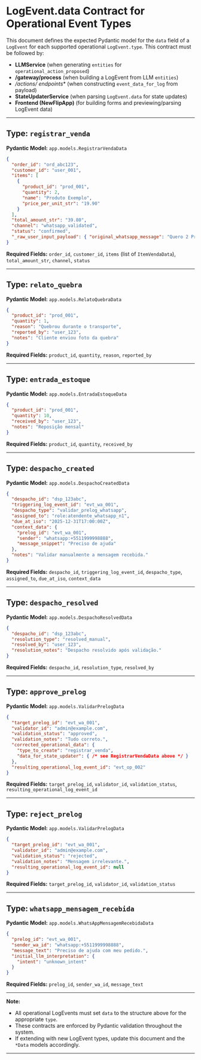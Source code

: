 # LogEvent.data Contract for Operational Event Types

This document defines the expected Pydantic model for the `data` field of a `LogEvent`
for each supported operational `LogEvent.type`. This contract must be followed by:

- **LLMService** (when generating `entities` for `operational_action_proposed`)
- **/gateway/process** (when building a LogEvent from LLM `entities`)
- **/actions/* endpoints** (when constructing `event_data_for_log` from payload)
- **StateUpdaterService** (when parsing `LogEvent.data` for state updates)
- **Frontend (NewFlipApp)** (for building forms and previewing/parsing LogEvent data)

---

## Type: `registrar_venda`
**Pydantic Model:** `app.models.RegistrarVendaData`
```json
{
  "order_id": "ord_abc123",
  "customer_id": "user_001",
  "items": [
    {
      "product_id": "prod_001",
      "quantity": 2,
      "name": "Produto Exemplo",
      "price_per_unit_str": "19.90"
    }
  ],
  "total_amount_str": "39.80",
  "channel": "whatsapp_validated",
  "status": "confirmed",
  "_raw_user_input_payload": { "original_whatsapp_message": "Quero 2 Produto Exemplo" }
}
```
**Required Fields:** `order_id`, `customer_id`, `items` (list of `ItemVendaData`), `total_amount_str`, `channel`, `status`

---

## Type: `relato_quebra`
**Pydantic Model:** `app.models.RelatoQuebraData`
```json
{
  "product_id": "prod_001",
  "quantity": 1,
  "reason": "Quebrou durante o transporte",
  "reported_by": "user_123",
  "notes": "Cliente enviou foto da quebra"
}
```
**Required Fields:** `product_id`, `quantity`, `reason`, `reported_by`

---

## Type: `entrada_estoque`
**Pydantic Model:** `app.models.EntradaEstoqueData`
```json
{
  "product_id": "prod_001",
  "quantity": 10,
  "received_by": "user_123",
  "notes": "Reposição mensal"
}
```
**Required Fields:** `product_id`, `quantity`, `received_by`

---

## Type: `despacho_created`
**Pydantic Model:** `app.models.DespachoCreatedData`
```json
{
  "despacho_id": "dsp_123abc",
  "triggering_log_event_id": "evt_wa_001",
  "despacho_type": "validar_prelog_whatsapp",
  "assigned_to": "role:atendente_whatsapp_n1",
  "due_at_iso": "2025-12-31T17:00:00Z",
  "context_data": {
    "prelog_id": "evt_wa_001",
    "sender": "whatsapp:+5511999998888",
    "message_snippet": "Preciso de ajuda"
  },
  "notes": "Validar manualmente a mensagem recebida."
}
```
**Required Fields:** `despacho_id`, `triggering_log_event_id`, `despacho_type`, `assigned_to`, `due_at_iso`, `context_data`

---

## Type: `despacho_resolved`
**Pydantic Model:** `app.models.DespachoResolvedData`
```json
{
  "despacho_id": "dsp_123abc",
  "resolution_type": "resolved_manual",
  "resolved_by": "user_123",
  "resolution_notes": "Despacho resolvido após validação."
}
```
**Required Fields:** `despacho_id`, `resolution_type`, `resolved_by`

---

## Type: `approve_prelog`
**Pydantic Model:** `app.models.ValidarPrelogData`
```json
{
  "target_prelog_id": "evt_wa_001",
  "validator_id": "admin@example.com",
  "validation_status": "approved",
  "validation_notes": "Tudo correto.",
  "corrected_operational_data": {
    "type_to_create": "registrar_venda",
    "data_for_state_updater": { /* see RegistrarVendaData above */ }
  },
  "resulting_operational_log_event_id": "evt_op_002"
}
```
**Required Fields:** `target_prelog_id`, `validator_id`, `validation_status`, `resulting_operational_log_event_id`

---

## Type: `reject_prelog`
**Pydantic Model:** `app.models.ValidarPrelogData`
```json
{
  "target_prelog_id": "evt_wa_001",
  "validator_id": "admin@example.com",
  "validation_status": "rejected",
  "validation_notes": "Mensagem irrelevante.",
  "resulting_operational_log_event_id": null
}
```
**Required Fields:** `target_prelog_id`, `validator_id`, `validation_status`

---

## Type: `whatsapp_mensagem_recebida`
**Pydantic Model:** `app.models.WhatsAppMensagemRecebidaData`
```json
{
  "prelog_id": "evt_wa_001",
  "sender_wa_id": "whatsapp:+5511999998888",
  "message_text": "Preciso de ajuda com meu pedido.",
  "initial_llm_interpretation": {
    "intent": "unknown_intent"
  }
}
```
**Required Fields:** `prelog_id`, `sender_wa_id`, `message_text`

---

**Note:**  
- All operational LogEvents must set `data` to the structure above for the appropriate `type`.
- These contracts are enforced by Pydantic validation throughout the system.
- If extending with new LogEvent types, update this document and the `*Data` models accordingly.

---